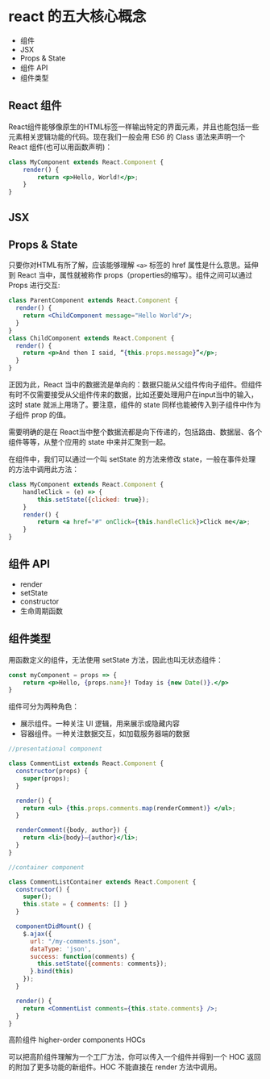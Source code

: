 # react 的五大核心概念

- 组件
- JSX
- Props & State
- 组件 API
- 组件类型


## React 组件

React组件能够像原生的HTML标签一样输出特定的界面元素，并且也能包括一些元素相关逻辑功能的代码。现在我们一般会用 ES6 的 Class 语法来声明一个 React 组件(也可以用函数声明)：

```jsx
class MyComponent extends React.Component {
    render() {
        return <p>Hello, World!</p>;
    }
}
```

## JSX


## Props & State

只要你对HTML有所了解，应该能够理解 `<a>` 标签的 href 属性是什么意思。延伸到 React 当中，属性就被称作 props（properties的缩写）。组件之间可以通过 Props 进行交互:

```jsx
class ParentComponent extends React.Component {
  render() {
    return <ChildComponent message="Hello World"/>;
  }
}
class ChildComponent extends React.Component {
  render() {
    return <p>And then I said, “{this.props.message}”</p>;
  }
}
```

正因为此，React 当中的数据流是单向的：数据只能从父组件传向子组件。但组件有时不仅需要接受从父组件传来的数据，比如还要处理用户在input当中的输入，这时 state 就派上用场了。要注意，组件的 state 同样也能被传入到子组件中作为子组件 prop 的值。

需要明确的是在 React当中整个数据流都是向下传递的，包括路由、数据层、各个组件等等，从整个应用的 state 中来并汇聚到一起。

在组件中，我们可以通过一个叫 setState 的方法来修改 state，一般在事件处理的方法中调用此方法：

```jsx
class MyComponent extends React.Component {
    handleClick = (e) => {
        this.setState({clicked: true});
    }
    render() {
        return <a href="#" onClick={this.handleClick}>Click me</a>;
    }
}
```


## 组件 API

- render
- setState
- constructor
- 生命周期函数


## 组件类型

用函数定义的组件，无法使用 setState 方法，因此也叫无状态组件：

```jsx
const myComponent = props => {
    return <p>Hello, {props.name}! Today is {new Date()}.</p>
}
```

组件可分为两种角色：

- 展示组件。一种关注 UI 逻辑，用来展示或隐藏内容
- 容器组件。一种关注数据交互，如加载服务器端的数据

```jsx
//presentational component

class CommentList extends React.Component {
  constructor(props) {
    super(props);
  }

  render() { 
    return <ul> {this.props.comments.map(renderComment)} </ul>;
  }

  renderComment({body, author}) {
    return <li>{body}—{author}</li>;
  }
}

//container component

class CommentListContainer extends React.Component {
  constructor() {
    super();
    this.state = { comments: [] }
  }

  componentDidMount() {
    $.ajax({
      url: "/my-comments.json",
      dataType: 'json',
      success: function(comments) {
        this.setState({comments: comments});
      }.bind(this)
    });
  }

  render() {
    return <CommentList comments={this.state.comments} />;
  }
}
```

高阶组件 higher-order components HOCs

可以把高阶组件理解为一个工厂方法，你可以传入一个组件并得到一个 HOC 返回的附加了更多功能的新组件。HOC 不能直接在 render 方法中调用。
